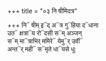 +++
title = "०३ नि षीमिदत्र"

+++
नि᳓ षीम् इ᳓द् अ᳓त्र गु᳓हिया द᳓धाना  
उत᳓ क्षत्रा᳓य रो᳓दसी स᳓म् अञ्जन्  
स᳓म् मा᳓त्राभिर् ममिरे᳓ येमु᳓र् उर्वी᳓  
अन्त᳓र् मही᳓ स᳓मृते धा᳓यसे धुः